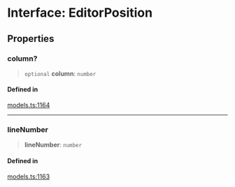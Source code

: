 # Interface: EditorPosition

## Properties

### column?

> `optional` **column**: `number`

#### Defined in

[models.ts:1164](https://github.com/live-codes/livecodes/blob/a7b343163bdd0ffec4d5243db8fcc29a67767ee9/src/sdk/models.ts#L1164)

***

### lineNumber

> **lineNumber**: `number`

#### Defined in

[models.ts:1163](https://github.com/live-codes/livecodes/blob/a7b343163bdd0ffec4d5243db8fcc29a67767ee9/src/sdk/models.ts#L1163)